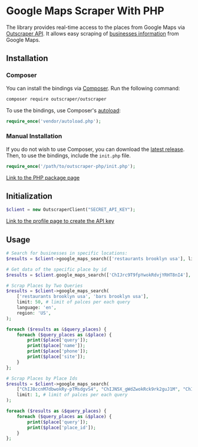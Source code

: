 # Google Maps Scraper With PHP

The library provides real-time access to the places from Google Maps via [Outscraper API](https://app.outscraper.com/api-docs#tag/Google-Maps).
It allows easy scraping of [businesses information](https://outscraper.com/google-maps-scraper/#dictionary) from Google Maps.

## Installation

### Composer

You can install the bindings via [Composer](http://getcomposer.org/). Run the following command:

```bash
composer require outscraper/outscraper
```

To use the bindings, use Composer's [autoload](https://getcomposer.org/doc/01-basic-usage.md#autoloading):

```php
require_once('vendor/autoload.php');
```

### Manual Installation

If you do not wish to use Composer, you can download the [latest release](https://github.com/outscraper/outscraper-php/releases). Then, to use the bindings, include the `init.php` file.

```php
require_once('/path/to/outscraper-php/init.php');
```
[Link to the PHP package page](https://packagist.org/packages/outscraper/outscraper)

## Initialization
```php
$client = new OutscraperClient("SECRET_API_KEY");
```
[Link to the profile page to create the API key](https://app.outscraper.com/profile)

## Usage

```php
# Search for businesses in specific locations:
$results = $client->google_maps_search(['restaurants brooklyn usa'], limit: 20, language: 'en', region: 'us');

# Get data of the specific place by id
$results = $client.google_maps_search(['ChIJrc9T9fpYwokRdvjYRHT8nI4'], language: 'en');

# Scrap Places by Two Queries
$results = $client->google_maps_search(
    ['restaurants brooklyn usa', 'bars brooklyn usa'],
    limit: 50, # limit of palces per each query
    language: 'en',
    region: 'US',
);

foreach ($results as &$query_places) {
    foreach ($query_places as &$place) {
        print($place['query']);
        print($place['name']);
        print($place['phone']);
        print($place['site']);
    }
};

# Scrap Places by Place Ids
$results = $client->google_maps_search(
    ["ChIJ8ccnM7dbwokRy-pTMsdgvS4", "ChIJN5X_gWdZwokRck9rk2guJ1M", "ChIJxWLy8DlawokR1jvfXUPSTUE"],
    limit: 1, # limit of palces per each query
);

foreach ($results as &$query_places) {
    foreach ($query_places as &$place) {
        print($place['query']);
        print($place['place_id']);
    }
};
```
